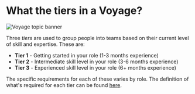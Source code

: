 # What the tiers in a Voyage?
![Voyage topic banner](../assets/horizontal-paint-splash-green.jpg)

Three _tiers_ are used to group people into teams based on their
current level of skill and expertise. These are:

* **Tier 1** - Getting started in your role (1-3 months experience)
* **Tier 2** - Intermediate skill level in your role (3-6 months experience)
* **Tier 3** - Experienced skill level in your role (6+ months experience)

The specific requirements for each of these varies by role. The definition of what's required
for each tier can be found [here](https://github.com/chingu-voyages/Handbook/blob/main/docs/guides/soloproject/soloproject.md#1-choose-your-tier-1%EF%B8%8F%E2%83%A3-2%EF%B8%8F%E2%83%A3-3%EF%B8%8F%E2%83%A3).